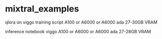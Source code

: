 # mixtral_examples

qlora on viggo training script A100 or A6000 or A6000 ada 27-30GB VRAM

inference notebook viggo A100 or A6000 or A6000 ada 27-28GB VRAM
